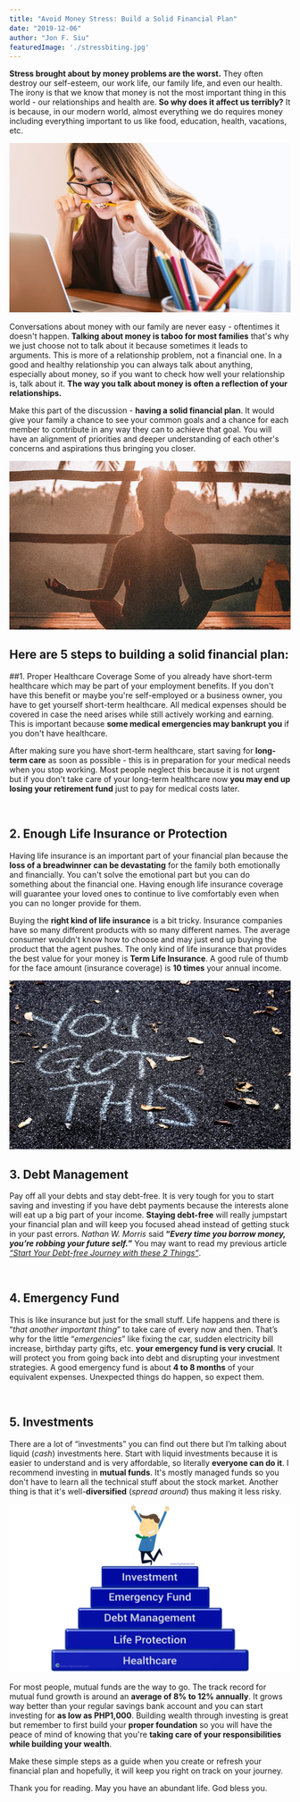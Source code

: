 ```yaml
---
title: "Avoid Money Stress: Build a Solid Financial Plan"
date: "2019-12-06"
author: "Jon F. Siu"
featuredImage: './stressbiting.jpg'
---
```


**Stress brought about by money problems are the worst.**  They often destroy our self-esteem, our work life, our family life, and even our health.  The irony is that we know that money is not the most important thing in this world - our relationships and health are.  **So why does it affect us terribly?**  It is because, in our modern world, almost everything we do requires money including everything important to us like food, education, health, vacations, etc. 

![stress](./stressbiting.jpg)

Conversations about money with our family are never easy - oftentimes it doesn't happen.  **Talking about money is taboo for most families** that's why we just choose not to talk about it because sometimes it leads to arguments.  This is more of a relationship problem, not a financial one.  In a good and healthy relationship you can always talk about anything, especially about money, so if you want to check how well your relationship is, talk about it.  **The way you talk about money is often a reflection of your relationships.**

Make this part of the discussion - **having a solid financial plan**.  It would give your family a chance to see your common goals and a chance for each member to contribute in any way they can to achieve that goal.  You will have an alignment of priorities and deeper understanding of each other's concerns and aspirations thus bringing you closer.

![yoga](./yogamediate.jpg)

## Here are 5 steps to building a solid financial plan:

##1. Proper Healthcare Coverage
Some of you already have short-term healthcare which may be part of your employment benefits.  If you don't have this benefit or maybe you're self-employed or a business owner, you have to get yourself short-term healthcare.  All medical expenses should be covered in case the need arises while still actively working and earning.  This is important because **some medical emergencies may bankrupt you** if you don't have healthcare.

After making sure you have short-term healthcare, start saving for **long-term care** as soon as possible - this is in preparation for your medical needs when you stop working.  Most people neglect this because it is not urgent but if you don't take care of your long-term healthcare now **you may end up losing your retirement fund** just to pay for medical costs later.

<br>

## 2. Enough Life Insurance or Protection
Having life insurance is an important part of your financial plan because the **loss of a breadwinner can be devastating** for the family both emotionally and financially.  You can't solve the emotional part but you can do something about the financial one.  Having enough life insurance coverage will guarantee your loved ones to continue to live comfortably even when you can no longer provide for them.

Buying the **right kind of life insurance** is a bit tricky.  Insurance companies have so many different products with so many different names.  The average consumer wouldn't know how to choose and may just end up buying the product that the agent pushes.  The only kind of life insurance that provides the best value for your money is **Term Life Insurance**.  A good rule of thumb for the face amount (insurance coverage) is **10 times** your annual income.

![you got this](./yougotthisonstreet.jpg)
<br>

## 3. Debt Management
Pay off all your debts and stay debt-free.  It is very tough for you to start saving and investing if you have debt payments because the interests alone will eat up a big part of your income.  **Staying debt-free** will really jumpstart your financial plan and will keep you focused ahead instead of getting stuck in your past errors.  *Nathan W. Morris* said **“*Every time you borrow money, you’re robbing your future self.*”**  You may want to read my previous article [*“Start Your Debt-free Journey with these 2 Things”*](https://www.imgchannel.com/blog/start-your-debt-free-journey-with-these-2-things).

<br>

## 4. Emergency Fund
This is like insurance but just for the small stuff.  Life happens and there is “*that another important thing*” to take care of every now and then.  That’s why for the little “*emergencies*” like fixing the car, sudden electricity bill increase, birthday party gifts, etc. **your emergency fund is very crucial**.  It will protect you from going back into debt and disrupting your investment strategies.  A good emergency fund is about **4 to 8 months** of your equivalent expenses.  Unexpected things do happen, so expect them.

<br>

## 5. Investments
There are a lot of “investments” you can find out there but I’m talking about liquid (*cash*) investments here.  Start with liquid investments because it is easier to understand and is very affordable, so literally **everyone can do it**.  I recommend investing in **mutual funds**.  It's mostly managed funds so you don't have to learn all the technical stuff about the stock market.  Another thing is that it's well-**diversified** (*spread around*) thus making it less risky.

![alt text](./solidfoundation.png)

For most people, mutual funds are the way to go. The track record for mutual fund growth is around an **average of 8% to 12% annually**.  It grows way better than your regular savings bank account and you can start investing for **as low as PHP1,000**.  Building wealth through investing is great but remember to first build your **proper foundation** so you will have the peace of mind of knowing that you're **taking care of your responsibilities while building your wealth**.

Make these simple steps as a guide when you create or refresh your financial plan and hopefully, it will keep you right on track on your journey. 

Thank you for reading.
May you have an abundant life.  God bless you.
